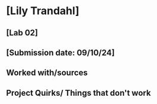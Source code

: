 # [Lily Trandahl]
## [Lab 02]
## [Submission date: 09/10/24]
## Worked with/sources 
## Project Quirks/ Things that don't work
